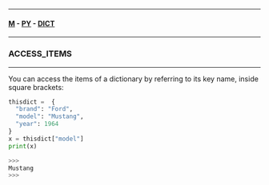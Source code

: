 
---

#### [M](https://github.com/ttltrk/TTT/blob/master/menu.md) - [PY](https://github.com/ttltrk/TTT/blob/master/PY/PY.md) - [DICT](https://github.com/ttltrk/TTT/blob/master/PY/ARRAYS/DICT/DICT.md)

---

### ACCESS_ITEMS

---

You can access the items of a dictionary by referring to its key name, inside square brackets:

```py
thisdict =	{
  "brand": "Ford",
  "model": "Mustang",
  "year": 1964
}
x = thisdict["model"]
print(x)

>>>
Mustang
>>>
```
